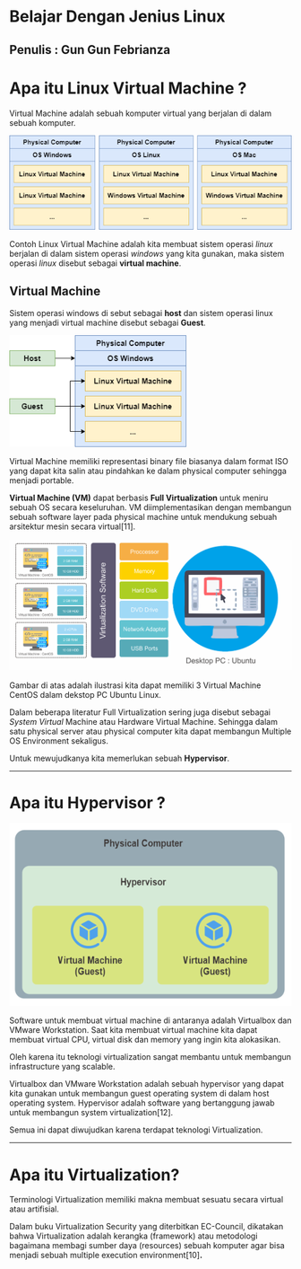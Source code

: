 # Belajar Dengan Jenius Linux

## Penulis : Gun Gun Febrianza

# Apa itu Linux Virtual Machine ?

Virtual Machine adalah sebuah komputer virtual yang berjalan di dalam sebuah komputer.

<img src="../assets/VirtualMachine.png" style="zoom:90%;" />

Contoh Linux Virtual Machine adalah kita membuat sistem operasi *linux* berjalan di dalam sistem operasi *windows* yang kita gunakan, maka sistem operasi *linux* disebut sebagai **virtual machine**. 

## Virtual Machine

Sistem operasi windows di sebut sebagai **host** dan sistem operasi linux yang menjadi virtual machine disebut sebagai **Guest**.

<img src="../assets/VirtualMachine1.png" style="zoom:90%;" />

Virtual Machine memiliki representasi binary file biasanya dalam format ISO yang dapat kita salin atau pindahkan ke dalam physical computer sehingga menjadi portable.

**Virtual Machine (VM)** dapat berbasis **Full Virtualization** untuk meniru sebuah OS secara keseluruhan. VM diimplementasikan dengan membangun sebuah software layer pada physical machine untuk mendukung sebuah arsitektur mesin secara virtual[11]. 

<img src="../assets/VirtualMachine2.png" style="zoom:90%;" />

Gambar di atas adalah ilustrasi kita dapat memiliki 3 Virtual Machine CentOS dalam dekstop PC Ubuntu Linux.

Dalam beberapa literatur Full Virtualization sering juga disebut sebagai *System Virtual* Machine atau Hardware Virtual Machine. Sehingga dalam satu physical server atau physical computer kita dapat membangun Multiple OS Environment sekaligus. 

Untuk mewujudkanya kita memerlukan sebuah **Hypervisor**.

------



# Apa itu Hypervisor ? 

<img src="../assets/Hypervisor.png" style="zoom:90%;" />

Software untuk membuat virtual machine di antaranya adalah Virtualbox dan VMware Workstation. Saat kita membuat virtual machine kita dapat membuat virtual CPU, virtual disk dan memory yang ingin kita alokasikan. 

Oleh karena itu teknologi virtualization sangat membantu untuk membangun infrastructure yang scalable. 

Virtualbox dan VMware Workstation adalah sebuah hypervisor yang dapat kita gunakan untuk membangun guest operating system di dalam host operating system. Hypervisor adalah software yang bertanggung jawab untuk membangun system virtualization[12].

Semua ini dapat diwujudkan karena terdapat teknologi Virtualization.

----

# Apa itu Virtualization?

Terminologi Virtualization memiliki makna membuat sesuatu secara virtual atau artifisial. 

Dalam buku Virtualization Security yang diterbitkan EC-Council, dikatakan bahwa Virtualization adalah kerangka (framework) atau metodologi bagaimana membagi sumber daya (resources) sebuah komputer agar bisa menjadi sebuah multiple execution environment[10]**.**
